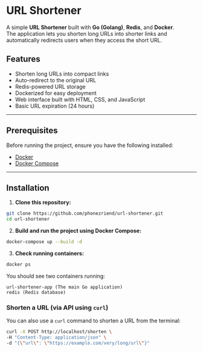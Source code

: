 # URL Shortener

A simple **URL Shortener** built with **Go (Golang)**, **Redis**, and **Docker**.  
The application lets you shorten long URLs into shorter links and automatically redirects users when they access the short URL.

## Features
- Shorten long URLs into compact links
- Auto-redirect to the original URL
- Redis-powered URL storage
- Dockerized for easy deployment
- Web interface built with HTML, CSS, and JavaScript
- Basic URL expiration (24 hours)

---

## Prerequisites
Before running the project, ensure you have the following installed:
- [Docker](https://www.docker.com/)
- [Docker Compose](https://docs.docker.com/compose/install/)

---

## Installation

1. **Clone this repository:**

```bash
git clone https://github.com/phonezriend/url-shortener.git
cd url-shortener
```

2. **Build and run the project using Docker Compose:**

```bash
docker-compose up --build -d
```

3. **Check running containers:**

```bash
docker ps
```
You should see two containers running:

    url-shortener-app (The main Go application)
    redis (Redis database)

### Shorten a URL (via API using `curl`)

You can also use a `curl` command to shorten a URL from the terminal:

```bash
curl -X POST http://localhost/shorten \
-H "Content-Type: application/json" \
-d "{\"url\": \"https://example.com/very/long/url\"}"
